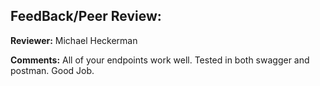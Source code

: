 ## FeedBack/Peer Review:

**Reviewer:** Michael Heckerman

**Comments:** All of your endpoints work well. Tested in both swagger and postman. Good Job.
